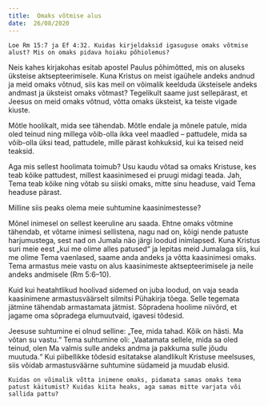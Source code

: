 ```yaml
---
title:  Omaks võtmise alus
date:  26/08/2020
---
```


`Loe Rm 15:7 ja Ef 4:32. Kuidas kirjeldaksid igasuguse omaks võtmise alust? Mis on omaks pidava hoiaku põhiolemus?`

Neis kahes kirjakohas esitab apostel Paulus põhimõtted, mis on aluseks üksteise aktsepteerimisele. Kuna Kristus on meist igaühele andeks andnud ja meid omaks võtnud, siis kas meil on võimalik keelduda üksteisele andeks andmast ja üksteist omaks võtmast? Tegelikult saame just sellepärast, et Jeesus on meid omaks võtnud, võtta omaks üksteist, ka teiste vigade kiuste.

Mõtle hoolikalt, mida see tähendab. Mõtle endale ja mõnele patule, mida oled teinud ning millega võib-olla ikka veel maadled – pattudele, mida sa võib-olla üksi tead, pattudele, mille pärast kohkuksid, kui ka teised neid teaksid.

Aga mis sellest hoolimata toimub? Usu kaudu võtad sa omaks Kristuse, kes teab kõike pattudest, millest kaasinimesed ei pruugi midagi teada. Jah, Tema teab kõike ning võtab su siiski omaks, mitte sinu headuse, vaid Tema headuse pärast.

Milline siis peaks olema meie suhtumine kaasinimestesse?

Mõnel inimesel on sellest keeruline aru saada. Ehtne omaks võtmine tähendab, et võtame inimesi sellistena, nagu nad on, kõigi nende patuste harjumustega, sest nad on Jumala näo järgi loodud inimlapsed. Kuna Kristus suri meie eest „kui me olime alles patused“ ja lepitas meid Jumalaga siis, kui me olime Tema vaenlased, saame anda andeks ja võtta kaasinimesi omaks. Tema armastus meie vastu on alus kaasinimeste aktsepteerimisele ja neile andeks andmisele (Rm 5:6–10).

Kuid kui heatahtlikud hoolivad sidemed on juba loodud, on vaja seada kaasinimene armastusväärselt silmitsi Pühakirja tõega. Selle tegemata jätmine tähendab armastamata jätmist. Sõpradena hoolime niivõrd, et jagame oma sõpradega elumuutvaid, igavesi tõdesid.

Jeesuse suhtumine ei olnud selline: „Tee, mida tahad. Kõik on hästi. Ma võtan su vastu.“ Tema suhtumine oli: „Vaatamata sellele, mida sa oled teinud, olen Ma valmis sulle andeks andma ja pakkuma sulle jõudu muutuda.“ Kui piibellikke tõdesid esitatakse alandlikult Kristuse meelsuses, siis võidab armastusväärne suhtumine südameid ja muudab elusid.

`Kuidas on võimalik võtta inimene omaks, pidamata samas omaks tema patust käitumist? Kuidas kiita heaks, aga samas mitte varjata või sallida pattu?`
